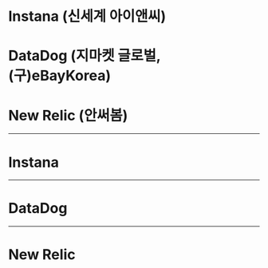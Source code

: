 # Instana (신세계 아이앤씨)
# DataDog (지마켓 글로벌, (구)eBayKorea)
# New Relic (안써봄)

---


# Instana


---

# DataDog


---

# New Relic
